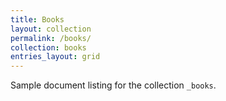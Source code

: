 ```yaml
---
title: Books
layout: collection
permalink: /books/
collection: books
entries_layout: grid
---
```


Sample document listing for the collection `_books`.
